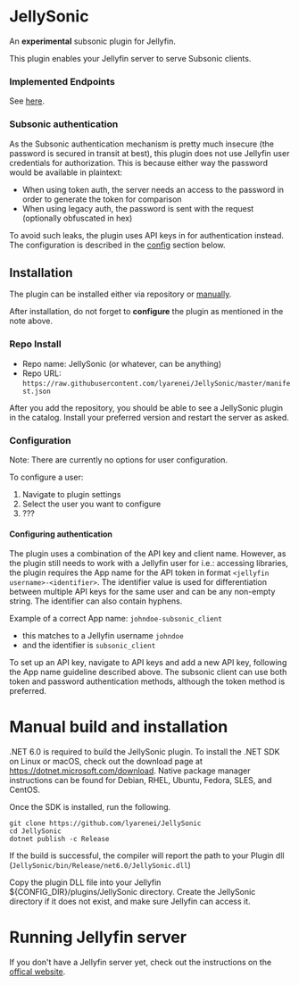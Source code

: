 # JellySonic
An **experimental** subsonic plugin for Jellyfin.

This plugin enables your Jellyfin server to serve Subsonic clients.

### Implemented Endpoints
See [here](doc/endpoints.md).

### Subsonic authentication
As the Subsonic authentication mechanism is pretty much insecure (the password is secured in transit at best),
this plugin does not use Jellyfin user credentials for authorization.
This is because either way the password would be available in plaintext:
- When using token auth, the server needs an access to the password in order to generate the token for comparison
- When using legacy auth, the password is sent with the request (optionally obfuscated in hex)


To avoid such leaks, the plugin uses API keys in for authentication instead.
The configuration is described in the [config](#configuration) section below.

## Installation

The plugin can be installed either via repository or [manually](#manual-build-and-installation).

After installation, do not forget to **configure** the plugin as mentioned in the note above.

### Repo Install

- Repo name: JellySonic (or whatever, can be anything)
- Repo URL: `https://raw.githubusercontent.com/lyarenei/JellySonic/master/manifest.json`

After you add the repository, you should be able to see a JellySonic plugin in the catalog.
Install your preferred version and restart the server as asked.

### Configuration

Note: There are currently no options for user configuration.

To configure a user:
1. Navigate to plugin settings
2. Select the user you want to configure
3. ???

#### Configuring authentication

The plugin uses a combination of the API key and client name.
However, as the plugin still needs to work with a Jellyfin user for i.e.: accessing libraries,
the plugin requires the App name for the API token in format `<jellyfin username>-<identifier>`.
The identifier value is used for differentiation between multiple API keys for the same user
and can be any non-empty string. The identifier can also contain hyphens.

Example of a correct App name: `johndoe-subsonic_client`
- this matches to a Jellyfin username `johndoe`
- and the identifier is `subsonic_client`

To set up an API key, navigate to API keys and add a new API key, following the App name guideline described above.
The subsonic client can use both token and password authentication methods, although the token method is preferred.

# Manual build and installation

.NET 6.0 is required to build the JellySonic plugin.
To install the .NET SDK on Linux or macOS, check out the download page at https://dotnet.microsoft.com/download.
Native package manager instructions can be found for Debian, RHEL, Ubuntu, Fedora, SLES, and CentOS.

Once the SDK is installed, run the following.

```
git clone https://github.com/lyarenei/JellySonic
cd JellySonic
dotnet publish -c Release
```

If the build is successful, the compiler will report the path to your Plugin dll (`JellySonic/bin/Release/net6.0/JellySonic.dll`)

Copy the plugin DLL file into your Jellyfin ${CONFIG_DIR}/plugins/JellySonic directory.
Create the JellySonic directory if it does not exist, and make sure Jellyfin can access it.

# Running Jellyfin server

If you don't have a Jellyfin server yet, check out the instructions on the [offical website](https://jellyfin.org/downloads/).
